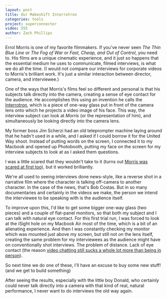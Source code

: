 ```yaml
---
layout: post
title: Our Makeshift Interrotron
categories: tools
project: superconnector
video: 555
author: Zach Phillips
---
```


Errol Morris is one of my favorite filmmakers. If you've never seen _The Thin Blue Line_ or _The Fog of War_ or _Fast, Cheap, and Out of Control_, you need to. His films are a unique cinematic experience, and it just so happens that the essential medium he uses to communicate, filmed interviews, is what we do all the time. (I would not compare our interviews for corporate videos to Morris's brilliant work. It's just a similar interaction between director, camera, and interviewee.)

One of the ways that Morris's films feel so different and personal is that his subjects talk directly into the camera, creating a sense of eye contact for the audience. He accomplishes this using an invention he calls the [Interrotron](http://www.errolmorris.com/content/eyecontact/interrotron.html), which is a piece of one-way glass put in front of the camera lens onto which he projects a video image of his face. This way, the interview subject can look at _Morris_ (or the representation of him), and simultaneously be looking directly into the camera lens.

My former boss Jim Scherzi had an old teleprompter machine laying around that he hadn't used in a while, and I asked if I could borrow it for the United Way shoot. Instead of putting words on the screen, I connected it to my Macbook and opened up Photobooth, putting my face on the screen for my interview subjects to look at as I asked them questions.

I was a little scared that they wouldn't take to it (turns out [Morris was scared at first too](http://www.errolmorris.com/content/eyecontact/interrotron.html)), but it worked brilliantly.

We're all used to seeing interviews done news-style, like a reverse shot in a narrative film where the character is talking off-camera to another character. In the case of the news, that's Bob Costas. But in so many documentaries and certainly in the videos we make, the person we intend the interviewee to be speaking with is the audience itself.

To improve upon this, I'd like to get some bigger one-way glass (two pieces) and a couple of flat-panel monitors, so that both my subject and I can talk with natural eye contact. For this first trial run, I was forced to look at the iSight hole on my Macbook Air most of the time, which is a bit of an alienating experience. And then I was constantly checking my monitor which was mounted just above my screen, but still not _on_ the lens itself, creating the same problem for my interviewees as the audience might have on conventionally shot interviews. The problem of distance. Lack of eye contact (the reason [video chatting still sucks a whole lot more than being in person](/eyeliner)).

So next time we do one of these, I'll have an excuse to buy some new stuff! (and we get to build something)

After seeing the results, especially with the little boy Donald, who certainly could never talk directly into a camera with that kind of real, natural performance, I never want to do interviews the old way again.